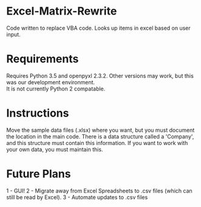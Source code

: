 # Excel-Matrix-Rewrite
Code written to replace VBA code.  Looks up items in excel based on user input.
# Requirements
Requires Python 3.5 and openpyxl 2.3.2.  Other versions may work, but this was our development environment.  
It is not currently Python 2 compatable.
# Instructions
Move the sample data files (.xlsx) where you want, but you must document the location in the main code.
There is a data structure called a 'Company', and this structure must contain this information.
If you want to work with your own data, you must maintain this.
# Future Plans
1 - GUI!
2 - Migrate away from Excel Spreadsheets to .csv files (which can still be read by Excel).
3 - Automate updates to .csv files
